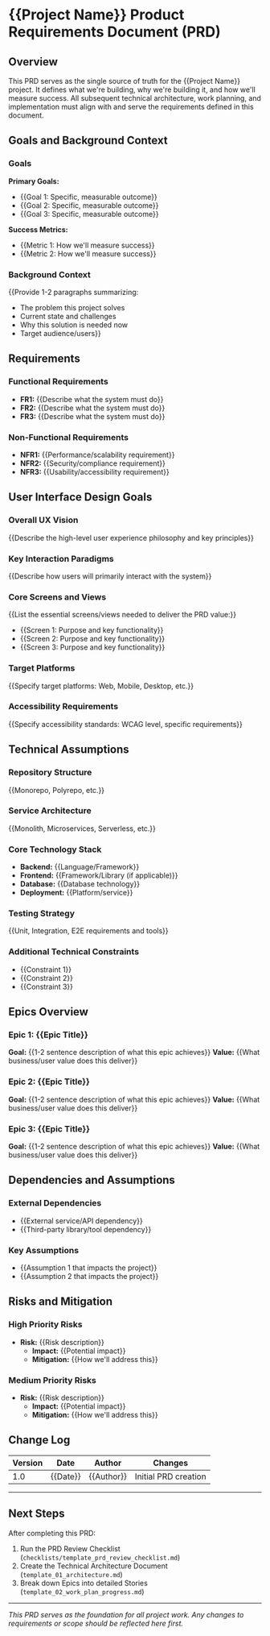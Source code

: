 # {{Project Name}} Product Requirements Document (PRD)

## Overview

This PRD serves as the single source of truth for the {{Project Name}} project. It defines what we're building, why we're building it, and how we'll measure success. All subsequent technical architecture, work planning, and implementation must align with and serve the requirements defined in this document.

## Goals and Background Context

### Goals

**Primary Goals:**
- {{Goal 1: Specific, measurable outcome}}
- {{Goal 2: Specific, measurable outcome}}
- {{Goal 3: Specific, measurable outcome}}

**Success Metrics:**
- {{Metric 1: How we'll measure success}}
- {{Metric 2: How we'll measure success}}

### Background Context

{{Provide 1-2 paragraphs summarizing:
- The problem this project solves
- Current state and challenges
- Why this solution is needed now
- Target audience/users}}

## Requirements

### Functional Requirements

<!-- Each requirement should be clear, testable, and traceable -->
- **FR1:** {{Describe what the system must do}}
- **FR2:** {{Describe what the system must do}}
- **FR3:** {{Describe what the system must do}}

### Non-Functional Requirements

<!-- Performance, security, scalability, usability requirements -->
- **NFR1:** {{Performance/scalability requirement}}
- **NFR2:** {{Security/compliance requirement}}
- **NFR3:** {{Usability/accessibility requirement}}

## User Interface Design Goals

<!-- Only include this section if the project has a user interface -->

### Overall UX Vision

{{Describe the high-level user experience philosophy and key principles}}

### Key Interaction Paradigms

{{Describe how users will primarily interact with the system}}

### Core Screens and Views

{{List the essential screens/views needed to deliver the PRD value:}}
- {{Screen 1: Purpose and key functionality}}
- {{Screen 2: Purpose and key functionality}}
- {{Screen 3: Purpose and key functionality}}

### Target Platforms

{{Specify target platforms: Web, Mobile, Desktop, etc.}}

### Accessibility Requirements

{{Specify accessibility standards: WCAG level, specific requirements}}

## Technical Assumptions

<!-- These become constraints for the architect -->

### Repository Structure
{{Monorepo, Polyrepo, etc.}}

### Service Architecture
{{Monolith, Microservices, Serverless, etc.}}

### Core Technology Stack
- **Backend:** {{Language/Framework}}
- **Frontend:** {{Framework/Library (if applicable)}}
- **Database:** {{Database technology}}
- **Deployment:** {{Platform/service}}

### Testing Strategy
{{Unit, Integration, E2E requirements and tools}}

### Additional Technical Constraints
- {{Constraint 1}}
- {{Constraint 2}}
- {{Constraint 3}}

## Epics Overview

<!-- High-level delivery milestones that provide significant value -->

### Epic 1: {{Epic Title}}
**Goal:** {{1-2 sentence description of what this epic achieves}}
**Value:** {{What business/user value does this deliver}}

### Epic 2: {{Epic Title}}
**Goal:** {{1-2 sentence description of what this epic achieves}}
**Value:** {{What business/user value does this deliver}}

### Epic 3: {{Epic Title}}
**Goal:** {{1-2 sentence description of what this epic achieves}}
**Value:** {{What business/user value does this deliver}}

## Dependencies and Assumptions

### External Dependencies
- {{External service/API dependency}}
- {{Third-party library/tool dependency}}

### Key Assumptions
- {{Assumption 1 that impacts the project}}
- {{Assumption 2 that impacts the project}}

## Risks and Mitigation

### High Priority Risks
- **Risk:** {{Risk description}}
  - **Impact:** {{Potential impact}}
  - **Mitigation:** {{How we'll address this}}

### Medium Priority Risks
- **Risk:** {{Risk description}}
  - **Impact:** {{Potential impact}}
  - **Mitigation:** {{How we'll address this}}

## Change Log

| Version | Date | Author | Changes |
|---------|------|--------|---------|
| 1.0 | {{Date}} | {{Author}} | Initial PRD creation |

---

## Next Steps

After completing this PRD:
1. Run the PRD Review Checklist (`checklists/template_prd_review_checklist.md`)
2. Create the Technical Architecture Document (`template_01_architecture.md`)
3. Break down Epics into detailed Stories (`template_02_work_plan_progress.md`)

---

*This PRD serves as the foundation for all project work. Any changes to requirements or scope should be reflected here first.* 